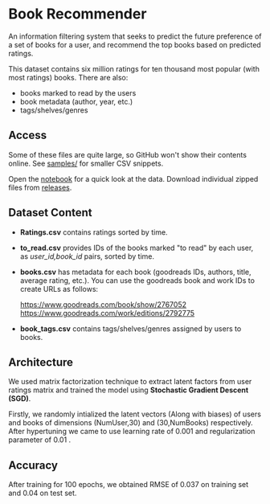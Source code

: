 # Book Recommender

An information filtering system that seeks to predict the future preference of a set of books for a user, and recommend the top books based on predicted ratings.

This dataset contains six million ratings for ten thousand most popular (with most ratings) books. There are also:

* books marked to read by the users
* book metadata (author, year, etc.) 
* tags/shelves/genres

## Access

Some of these files are quite large, so GitHub won't show their contents online. See [samples/](samples/) for smaller CSV snippets.

Open the [notebook](quick_look.ipynb) for a quick look at the data. Download individual zipped files from [releases](https://github.com/zygmuntz/goodbooks-10k/releases).

## Dataset Content
* **Ratings.csv** contains ratings sorted by time.
* **to_read.csv** provides IDs of the books marked "to read" by each user, as _user_id,book_id_ pairs, sorted by time.
* **books.csv** has metadata for each book (goodreads IDs, authors, title, average rating, etc.).
You can use the goodreads book and work IDs to create URLs as follows:

    https://www.goodreads.com/book/show/2767052   
    https://www.goodreads.com/work/editions/2792775 
* **book_tags.csv** contains tags/shelves/genres assigned by users to books.

## Architecture
We used matrix factorization technique to extract latent factors from user ratings matrix and trained the model using **Stochastic Gradient Descent (SGD)**.

Firstly, we randomly intialized the latent vectors (Along with biases) of users and books of dimensions (NumUser,30) and (30,NumBooks) respectively. After hypertuning we came to use learning rate of 0.001 and regularization parameter of 0.01 .

## Accuracy
After training for 100 epochs, we obtained RMSE of 0.037 on training set and 0.04 on test set.


